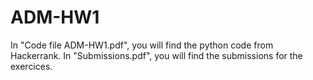 # ADM-HW1

In "Code file ADM-HW1.pdf", you will find the python code from Hackerrank.
In "Submissions.pdf", you will find the submissions for the exercices.
